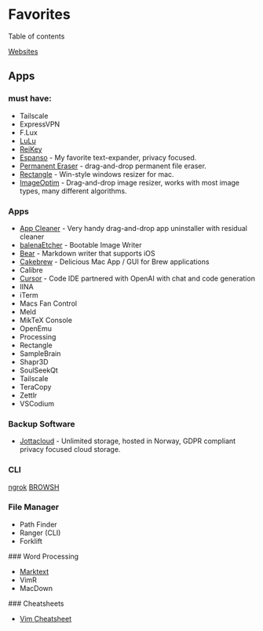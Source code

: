 # Favorites

Table of contents

[Websites](#Websites)

## Apps

### must have:

- Tailscale
- ExpressVPN
- F.Lux
- [LuLu](https://objective-see.org/products/lulu.html)
- [ReiKey](https://objective-see.org/products/reikey.html)
- [Espanso](https://espanso.org/) - My favorite text-expander, privacy focused.
- [Permanent Eraser](https://www.macupdate.com/app/mac/14776/permanent-eraser) - drag-and-drop permanent file eraser.
- [Rectangle](https://rectangleapp.com/) - Win-style windows resizer for mac.
- [ImageOptim](https://imageoptim.com/mac) - Drag-and-drop image resizer, works with most image types, many different algorithms.

### Apps
* [App Cleaner](https://freemacsoft.net/appcleaner/) - Very handy drag-and-drop app uninstaller with residual cleaner
* [balenaEtcher](https://www.balena.io/etcher) - Bootable Image Writer
* [Bear](https://bear.app/) - Markdown writer that supports iOS
* [Cakebrew](https://www.cakebrew.com/) - Delicious Mac App / GUI for Brew applications
* Calibre
* [Cursor](https://www.cursor.so/) - Code IDE partnered with OpenAI with chat and code generation
* IINA
* iTerm
* Macs Fan Control
* Meld
* MikTeX Console
* OpenEmu
* Processing
* Rectangle
* SampleBrain
* Shapr3D
* SoulSeekQt
* Tailscale
* TeraCopy
* Zettlr
* VSCodium

### Backup Software
* [Jottacloud](https://www.jottacloud.com/en/) - Unlimited storage, hosted in Norway, GDPR compliant privacy focused cloud storage.

### CLI
[ngrok](https://www.brow.sh/docs/introduction/)
[BROWSH](https://www.brow.sh/)

### File Manager
- Path Finder
- Ranger (CLI)  
- Forklift

### Word Processing
- [Marktext](https://github.com/marktext/marktext)
- VimR
- MacDown

### Cheatsheets
- [Vim Cheatsheet](https://devhints.io/vim)
